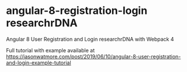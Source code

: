 # angular-8-registration-login researchrDNA


Angular 8 User Registration and Login researchrDNA with Webpack 4

Full tutorial with example available at https://jasonwatmore.com/post/2019/06/10/angular-8-user-registration-and-login-example-tutorial
